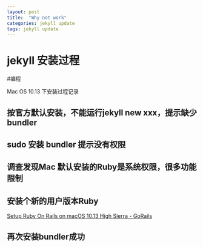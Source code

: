 ```yaml
---
layout: post
title:  "Why not work"
categories: jekyll update
tags: jekyll update
---
```



# jekyll 安装过程
#编程

Mac OS 10.13 下安装过程记录

## 按官方默认安装，不能运行jekyll new xxx，提示缺少bundler

## sudo 安装 bundler 提示没有权限
## 调查发现Mac 默认安装的Ruby是系统权限，很多功能限制

## 安装个新的用户版本Ruby
[Setup Ruby On Rails on macOS 10.13 High Sierra - GoRails](https://gorails.com/setup/osx/10.13-high-sierra)

## 再次安装bundler成功

